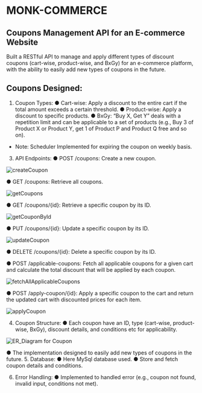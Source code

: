 # MONK-COMMERCE

Coupons Management API for an E-commerce Website
------------------------------------------------
Built a RESTful API to manage and apply different types of discount coupons (cart-wise, product-wise, and BxGy) for an e-commerce platform, with the ability to easily add new types of coupons in the future.

Coupons Designed:
----------------
1. Coupon Types:
● Cart-wise: Apply a discount to the entire cart if the total amount exceeds a
certain threshold.
● Product-wise: Apply a discount to specific products.
● BxGy: “Buy X, Get Y” deals with a repetition limit and can be applicable to a set
of products (e.g., Buy 3 of Product X or Product Y, get 1 of Product P and Product
Q free and so on).

- Note: Scheduler Implemented for expiring the coupon on weekly basis.
  

3. API Endpoints:
● POST /coupons: Create a new coupon. 

![createCoupon](https://github.com/user-attachments/assets/9fbc39b2-8a9a-4622-8486-5f19d1cea1e2)

● GET /coupons: Retrieve all coupons.

![getCoupons](https://github.com/user-attachments/assets/b7d33cad-89f2-40f8-ac61-b7b6850b9ba9)

● GET /coupons/{id}: Retrieve a specific coupon by its ID.

![getCouponById](https://github.com/user-attachments/assets/9d332c06-ff8d-4706-8248-a24cdc1cc9f4)

● PUT /coupons/{id}: Update a specific coupon by its ID.

![updateCoupon](https://github.com/user-attachments/assets/96e255a0-a63d-477b-a35e-f972dff98977)

● DELETE /coupons/{id}: Delete a specific coupon by its ID.

● POST /applicable-coupons: Fetch all applicable coupons for a given cart and
calculate the total discount that will be applied by each coupon.

![fetchAllApplicableCoupons](https://github.com/user-attachments/assets/7a00bfc2-db64-4167-8abf-b9dc31f49585)

● POST /apply-coupon/{id}: Apply a specific coupon to the cart and return the
updated cart with discounted prices for each item.

![applyCoupon](https://github.com/user-attachments/assets/743e2925-3a24-4591-a3bf-9c6b58fac580)


4. Coupon Structure:
● Each coupon have an ID, type (cart-wise, product-wise, BxGy), discount
details, and conditions etc for applicability.

![ER_Diagram for Coupon](https://github.com/user-attachments/assets/22889520-c178-4f76-aba7-77efee14fcc6)


● The implementation designed to easily add new types of coupons in
the future.
5. Database:
● Here MySql database used.
● Store and fetch coupon details and conditions.

6. Error Handling:
● Implemented to handled error (e.g., coupon not found, invalid input, conditions
not met).
